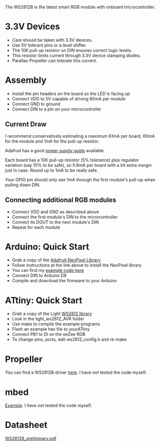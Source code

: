 The WS2812B is the latest smart RGB module with onboard microcontroller.

# 3.3V Devices #

  * Care should be taken with 3.3V devices.
  * Use 5V tolerant pins or a level shifter.
  * The 10K pull-up resistor on DIN ensures correct logic levels.
  * This resistor limits current through 3.3V device clamping diodes.
  * Parallax Propeller can tolerate this current.

# Assembly #

  * Install the pin headers on the board so the LED is facing up
  * Connect VDD to 5V capable of driving 60mA per module
  * Connect GND to ground
  * Connect DIN to a pin on your microcontroller

## Current Draw ##

I recommend conservatively estimating a maximum 61mA per board, 60mA for the module and 1mA for the pull-up resistor.

Adafruit has a good [power supply guide](https://learn.adafruit.com/adafruit-neopixel-uberguide/power) available.

Each board has a 10K pull-up resistor (5% tolerance) plus regulator variation (say 10% to be safe), so 0.8mA per board  with a bit extra margin just in case. Round up to 1mA to be really safe.

Your GPIO pin should only see 1mA through the first module's pull-up when pulling down DIN.

## Connecting additional RGB modules ##

  * Connect VDD and GND as described above
  * Connect the first module's DIN to the microcontroller
  * Connect its DOUT to the next module's DIN
  * Repeat for each module

# Arduino: Quick Start #

  * Grab a copy of the [Adafruit NeoPixel Library](http://github.com/adafruit/Adafruit_NeoPixel/)
  * Follow instructions at the link above to install the NeoPixel library
  * You can find my [example code here](https://code.google.com/p/bot-thoughts-eezee/source/browse/#svn%2Ftrunk%2FeeZeeRGB%2Ffirmware)
  * Connect DIN to Arduino D8
  * Compile and download the firmware to your Arduino

# ATtiny: Quick Start #

  * Grab a copy of the Light [WS2812 library](https://github.com/cpldcpu/light_ws2812)
  * Look in the light\_ws2812\_AVR folder
  * Use make to compile the example programs
  * Flash an example hex file to yourATtiny
  * Connect PB1 to DI on the eeZee RGB
  * To change pins, ports, edit ws2812\_config.h and re-make

# Propeller #

You can find a WS2812B driver [here](http://obex.parallax.com/object/703). I have not tested the code myself.

# mbed #

[Example](http://mbed.org/users/okini3939/code/LEDTape_WS2812/). I have not tested the code myself.

# Datasheet #

[WS2812B\_preliminary.pdf](http://www.mikrocontroller.net/attachment/180459/WS2812B_preliminary.pdf)